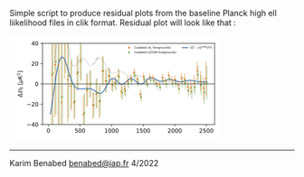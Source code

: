 Simple script to produce residual plots from the baseline Planck high ell liikelihood files in clik format.
Residual plot will look like that :

<img src="./My_Alens_plot_should_look_like_that.png" />


-------- 
Karim Benabed
benabed@iap.fr
4/2022
